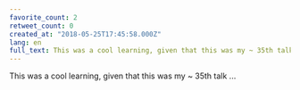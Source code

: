 ```yaml
---
favorite_count: 2
retweet_count: 0
created_at: "2018-05-25T17:45:58.000Z"
lang: en
full_text: This was a cool learning, given that this was my ~ 35th talk ...
---
```


This was a cool learning, given that this was my ~ 35th talk ...
